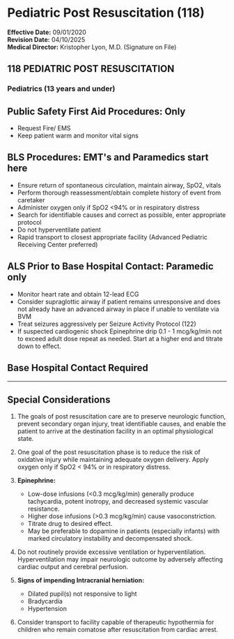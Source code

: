 # Pediatric Post Resuscitation (118)

**Effective Date:** 09/01/2020  
**Revision Date:** 04/10/2025  
**Medical Director:** Kristopher Lyon, M.D. (Signature on File)

## 118 PEDIATRIC POST RESUSCITATION

### Pediatrics (13 years and under)

## Public Safety First Aid Procedures: Only
- Request Fire/ EMS
- Keep patient warm and monitor vital signs

## BLS Procedures: EMT's and Paramedics start here
- Ensure return of spontaneous circulation, maintain airway, SpO2, vitals
- Perform thorough reassessment/obtain complete history of event from caretaker
- Administer oxygen only if SpO2 <94% or in respiratory distress
- Search for identifiable causes and correct as possible, enter appropriate protocol
- Do not hyperventilate patient
- Rapid transport to closest appropriate facility (Advanced Pediatric Receiving Center preferred)

## ALS Prior to Base Hospital Contact: Paramedic only
- Monitor heart rate and obtain 12-lead ECG
- Consider supraglottic airway if patient remains unresponsive and does not already have an advanced airway in place if unable to ventilate via BVM
- Treat seizures aggressively per Seizure Activity Protocol (122)
- If suspected cardiogenic shock Epinephrine drip 0.1 - 1 mcg/kg/min not to exceed adult dose repeat as needed. Start at a higher end and titrate down to effect.

## Base Hospital Contact Required

---

## Special Considerations

1. The goals of post resuscitation care are to preserve neurologic function, prevent secondary organ injury, treat identifiable causes, and enable the patient to arrive at the destination facility in an optimal physiological state.

2. One goal of the post resuscitation phase is to reduce the risk of oxidative injury while maintaining adequate oxygen delivery. Apply oxygen only if SpO2 < 94% or in respiratory distress.

3. **Epinephrine:**
   - Low-dose infusions (<0.3 mcg/kg/min) generally produce tachycardia, potent inotropy, and decreased systemic vascular resistance.
   - Higher dose infusions (>0.3 mcg/kg/min) cause vasoconstriction.
   - Titrate drug to desired effect.
   - May be preferable to dopamine in patients (especially infants) with marked circulatory instability and decompensated shock.

4. Do not routinely provide excessive ventilation or hyperventilation. Hyperventilation may impair neurologic outcome by adversely affecting cardiac output and cerebral perfusion.

5. **Signs of impending Intracranial herniation:**
   - Dilated pupil(s) not responsive to light
   - Bradycardia
   - Hypertension

6. Consider transport to facility capable of therapeutic hypothermia for children who remain comatose after resuscitation from cardiac arrest.


